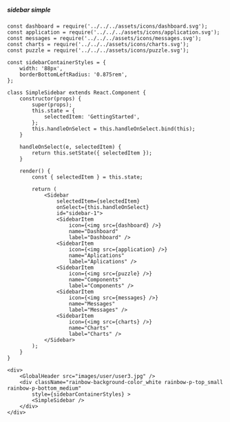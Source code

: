 ##### sidebar simple

    const dashboard = require('../../../assets/icons/dashboard.svg');
    const application = require('../../../assets/icons/application.svg');
    const messages = require('../../../assets/icons/messages.svg');
    const charts = require('../../../assets/icons/charts.svg');
    const puzzle = require('../../../assets/icons/puzzle.svg');
    
    const sidebarContainerStyles = {
        width: '88px',
        borderBottomLeftRadius: '0.875rem',
    };
    
    class SimpleSidebar extends React.Component {
        constructor(props) {
            super(props);
            this.state = {
                selectedItem: 'GettingStarted',
            };
            this.handleOnSelect = this.handleOnSelect.bind(this);
        }
    
        handleOnSelect(e, selectedItem) {
            return this.setState({ selectedItem });
        }
    
        render() {
            const { selectedItem } = this.state;
    
            return (
                <Sidebar
                    selectedItem={selectedItem}
                    onSelect={this.handleOnSelect}
                    id="sidebar-1">
                    <SidebarItem
                        icon={<img src={dashboard} />}
                        name="Dashboard"
                        label="Dashboard" />
                    <SidebarItem
                        icon={<img src={application} />}
                        name="Aplications"
                        label="Aplications" />
                    <SidebarItem
                        icon={<img src={puzzle} />}
                        name="Components"
                        label="Components" />
                    <SidebarItem
                        icon={<img src={messages} />}
                        name="Messages"
                        label="Messages" />
                    <SidebarItem
                        icon={<img src={charts} />}
                        name="Charts"
                        label="Charts" />
                </Sidebar>
            );
        }
    }
    
    <div>
        <GlobalHeader src="images/user/user3.jpg" />
        <div className="rainbow-background-color_white rainbow-p-top_small rainbow-p-bottom_medium"
            style={sidebarContainerStyles} >
            <SimpleSidebar />
        </div>
    </div>
